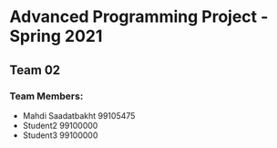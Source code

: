# Advanced Programming Project - Spring 2021
## Team 02

### Team Members:
- Mahdi Saadatbakht 99105475
- Student2 99100000
- Student3 99100000
